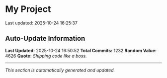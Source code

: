 # My Project


Last updated: 2025-10-24 16:25:37























































































































































































































































































































































































































































































































































































































































































































































































































































































































































































































































































































































































































































































































































































































































































































































































































































































## Auto-Update Information

**Last Updated:** 2025-10-24 16:50:52
**Total Commits:** 1232
**Random Value:** 4626
**Quote:** _Shipping code like a boss._

---
_This section is automatically generated and updated._